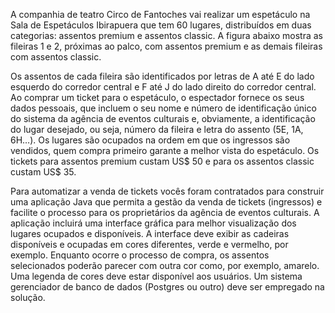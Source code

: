 A companhia de teatro Circo de Fantoches vai realizar um espetáculo na Sala de Espetáculos Ibirapuera que tem 60 lugares,
distribuídos em duas categorias: assentos premium e assentos classic. A figura abaixo mostra as fileiras 1 e 2, próximas ao palco,
com assentos premium e as demais fileiras com assentos classic.

Os assentos de cada fileira são identificados por letras de A até E do lado esquerdo do corredor central e F até J do lado direito do corredor central. 
Ao comprar um ticket para o espetáculo, o espectador fornece os seus dados pessoais,
que incluem o seu nome e número de identificação único do sistema da agência de eventos culturais e,
obviamente, a identificação do lugar desejado, ou seja, número da fileira e letra do assento (5E, 1A, 6H…). Os lugares são ocupados na ordem em que os ingressos são vendidos,
quem compra primeiro garante a melhor vista do espetáculo. Os tickets para assentos premium custam US$ 50 e para os assentos classic custam US$ 35.

Para automatizar a venda de tickets vocês foram contratados para construir uma aplicação Java que permita a gestão da venda de tickets (ingressos) 
e facilite o processo para os proprietários da agência de eventos culturais.
A aplicação incluirá uma interface gráfica para melhor visualização dos lugares ocupados e disponíveis.
A interface deve exibir as cadeiras disponíveis e ocupadas em cores diferentes, verde e vermelho, por exemplo. 
Enquanto ocorre o processo de compra, os assentos selecionados poderão parecer com outra cor como, por exemplo, amarelo.
Uma legenda de cores deve estar disponível aos usuários.  Um sistema gerenciador de banco de dados (Postgres ou outro) deve ser empregado na solução.

